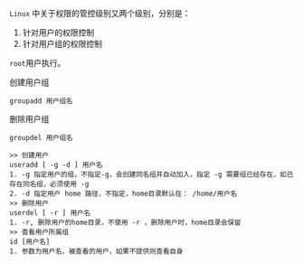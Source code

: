 `Linux` 中关于权限的管控级别又两个级别，分别是：

1. 针对用户的权限控制
2. 针对用户组的权限控制

`root`用户执行。

创建用户组

```shell
groupadd 用户组名
```

删除用户组

```
groupdel 用户组名
```

```shell
>> 创建用户
useradd [ -g -d ] 用户名
1. -g 指定用户的组，不指定-g，会创建同名组并自动加入，指定 -g 需要组已经存在，如已存在同名组，必须使用 -g
2. -d 指定用户 home 路径，不指定，home目录默认在： /home/用户名
>> 删除用户
userdel [ -r ] 用户名
1. -r, 删除用户的home目录，不使用 -r ，删除用户时，home目录会保留
>> 查看用户所属组
id [用户名]
1. 参数为用户名，被查看的用户，如果不提供则查看自身
```

